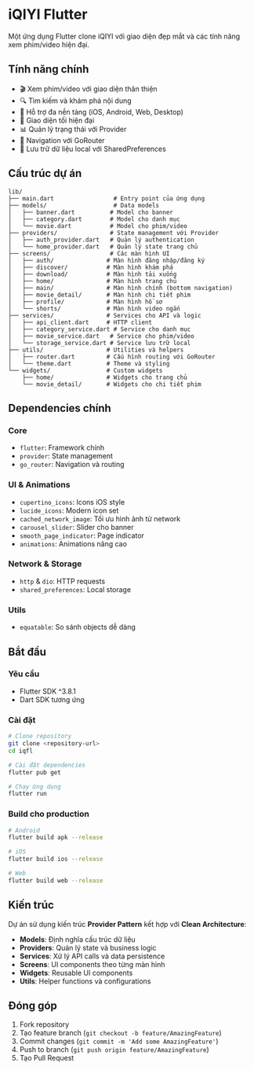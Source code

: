 # iQIYI Flutter

Một ứng dụng Flutter clone iQIYI với giao diện đẹp mắt và các tính năng xem phim/video hiện đại.

## Tính năng chính

- 🎬 Xem phim/video với giao diện thân thiện
- 🔍 Tìm kiếm và khám phá nội dung
- 📱 Hỗ trợ đa nền tảng (iOS, Android, Web, Desktop)
- 🎨 Giao diện tối hiện đại
- 📊 Quản lý trạng thái với Provider
- 🚀 Navigation với GoRouter
- 💾 Lưu trữ dữ liệu local với SharedPreferences

## Cấu trúc dự án

```
lib/
├── main.dart                 # Entry point của ứng dụng
├── models/                   # Data models
│   ├── banner.dart          # Model cho banner
│   ├── category.dart        # Model cho danh mục
│   └── movie.dart           # Model cho phim/video
├── providers/               # State management với Provider
│   ├── auth_provider.dart   # Quản lý authentication
│   └── home_provider.dart   # Quản lý state trang chủ
├── screens/                 # Các màn hình UI
│   ├── auth/               # Màn hình đăng nhập/đăng ký
│   ├── discover/           # Màn hình khám phá
│   ├── download/           # Màn hình tải xuống
│   ├── home/               # Màn hình trang chủ
│   ├── main/               # Màn hình chính (bottom navigation)
│   ├── movie_detail/       # Màn hình chi tiết phim
│   ├── profile/            # Màn hình hồ sơ
│   └── shorts/             # Màn hình video ngắn
├── services/               # Services cho API và logic
│   ├── api_client.dart     # HTTP client
│   ├── category_service.dart # Service cho danh mục
│   ├── movie_service.dart   # Service cho phim/video
│   └── storage_service.dart # Service lưu trữ local
├── utils/                  # Utilities và helpers
│   ├── router.dart         # Cấu hình routing với GoRouter
│   └── theme.dart          # Theme và styling
└── widgets/                # Custom widgets
    ├── home/               # Widgets cho trang chủ
    └── movie_detail/       # Widgets cho chi tiết phim
```

## Dependencies chính

### Core
- `flutter`: Framework chính
- `provider`: State management
- `go_router`: Navigation và routing

### UI & Animations
- `cupertino_icons`: Icons iOS style
- `lucide_icons`: Modern icon set
- `cached_network_image`: Tối ưu hình ảnh từ network
- `carousel_slider`: Slider cho banner
- `smooth_page_indicator`: Page indicator
- `animations`: Animations nâng cao

### Network & Storage
- `http` & `dio`: HTTP requests
- `shared_preferences`: Local storage

### Utils
- `equatable`: So sánh objects dễ dàng

## Bắt đầu

### Yêu cầu
- Flutter SDK ^3.8.1
- Dart SDK tương ứng

### Cài đặt
```bash
# Clone repository
git clone <repository-url>
cd iqfl

# Cài đặt dependencies
flutter pub get

# Chạy ứng dụng
flutter run
```

### Build cho production
```bash
# Android
flutter build apk --release

# iOS
flutter build ios --release

# Web
flutter build web --release
```

## Kiến trúc

Dự án sử dụng kiến trúc **Provider Pattern** kết hợp với **Clean Architecture**:

- **Models**: Định nghĩa cấu trúc dữ liệu
- **Providers**: Quản lý state và business logic
- **Services**: Xử lý API calls và data persistence
- **Screens**: UI components theo từng màn hình
- **Widgets**: Reusable UI components
- **Utils**: Helper functions và configurations

## Đóng góp

1. Fork repository
2. Tạo feature branch (`git checkout -b feature/AmazingFeature`)
3. Commit changes (`git commit -m 'Add some AmazingFeature'`)
4. Push to branch (`git push origin feature/AmazingFeature`)
5. Tạo Pull Request
